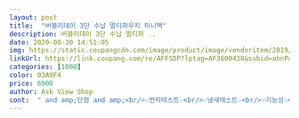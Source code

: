 ```yaml
---
layout: post 
title:  "버블리데이 3단 수납 멀티파우치 미니백" 
description: 버블리데이 3단 수납 멀티파 ..
date: 2020-08-30 14:51:05 
img: https://static.coupangcdn.com/image/product/image/vendoritem/2019/01/04/4135981130/d4a9f192-1689-4b50-a4d5-b695f1c208ab.jpg 
linkUrl: https://link.coupang.com/re/AFFSDP?lptag=AF3600438&subid=ahnPublicAsk&pageKey=159387520&itemId=457740959&vendorItemId=4135981130&traceid=V0-113-1c9b943d18e474b0 
categories: [1008] 
color: 03A9F4 
price: 6900 
author: Ask View Shop 
cont:  " and amp;단점 and amp;<br/>☆먼지테스트☆<br/>♤냄새테스트♤<br/>♧기능성♧<br/>❣장점❣<br/>가격대비 이정도면 그나마 성공한 케이스라고 봅니다.<br/><br/>가격이 제일 맘에 들었고, 3단 지퍼로 수납공간 나눈 것도 좋았네요.<br/> 2개만 있어도 되는뎅 뭐 있으니 또 구분해서 잘 넣었어요ㅋ 첫칸은 화장품, 가운데는 어깨끈 접어서 비상용으로 밑에 깔고 잡동사니, 안쪽칸은 폰이나 차키 넣을 빈공간으로 남겨뒀네용<br/>간단히 집압볼일이나 은행갈때 통장이랑 도장넣고 다니기에도 사이즈가 딱이구요 재질자체도 블랙을 구매하다보니 그리 싼티는 안났어요ㅎ 키플링소재만큼 좋을순 없겠지만 그래도 어느정도 비슷한 분위기는 연출한답니당ㅎ<br/>끈은 너무 대충 만든 느낌.<br/><br/>냄새는 좀 있는데 어깨끈은 얇아서 가방이 무거워지면 어깨가 좀 불편해요.<br/> 그래도 아주 나쁘진 않네요.<br/> 끈에 대한 건 워낙 평이 안좋은걸 봐서 그런가 나름 만족^^;;<br/>냄새전혀 안나요^♡^<br/>디자인은 단색은 때나 흠집이 표가 잘나서 얼룩덜룩 꽃무늬 했는데 만족해요.<br/> 일단 싸니까 막 쓰기 좋고 안에 스폰지 같은 게 있어서 떨어뜨렸을때 약간의 충격방지 역할은 해줄듯!<br/>먼지가 붙어도 털어내면 거의 흔적이 없고 잘 안 달라붙게 생김<br/>미리 실측사이즈를 재 보고 구입하였습니다<br/>부드럽게 잘 열리고 닫힘.<br/> 키플링가방지퍼와 거의 같은 수준?<br/>사진을 참고하세용^^<br/>생활방수는 어느정도 되구요 물을 떨어뜨려보니 바로 물방울이 맺힌상태로 있어서 털어내면 스며들지않더라구용<br/>손잡이끈도 달려있어서 연결부위고리강도가  어느정도인지 살펴보니 단단하고 쉽게 빠지진 않게생겼어용<br/>손잡이용처럼만 만들었어도 가성비와 실속 디자인 소재까지 완벽할 수 있었을텐데.<br/>.<br/>이부분이 너무 아쉽네용ㅜ<br/>스마트폰 넣고다니는 용도로 산건데 사이즈 딱 좋더라구용ㅎ<br/>아이거가 작을거라 생각했는데 오고 비교해보니, 크기가 같네요.<br/> 오히려 더 작아보임.<br/>.<br/> 하지만 제 갤럭시노트 10+ 가 기가막히게 딱 들어갑니다.<br/><br/>앞서 말했던 손잡이용끈과 고리보다 단단하지도 않고 허접하고 무거운거넣고 신경안쓰면 연결고리가 빠질수도 있겠다싶어요<br/>엄마도 하나 편하게 파우치용으로 사주고싶네용<br/>워낙 가볍고 핸드폰,키,지갑 정도만 딱 들고 갈수있는것을 찾았기에 안성맞춤입니다.<br/> 이것저것 다 넣으면 가방이 두툼해집니다.<br/><br/>원래 핸드폰만 딱 들어가는 크기의 가방을 원해서 검색하다가 세로모양의 다른 제품도 아이에게 구입해 주고 후에 이 제품을 샀어요.<br/> (비교샷있음<br/> -핸드폰은 엘지 키즈폰)<br/>지갑을 넣으면 무거워져서 몇몇 필요 카드와 현금을 다른칸에 넣었더니 편리합니다.<br/> 끈이 얇고 미끄러워 고정이 안된다는 평을 보고도 구입했고, 아이것은 끝을 묶었고 저는 고무줄로 고정쇠부분을 감아 움직이지 않게 사용합니다.<br/> 그 결과 쓸만하구요.<br/><br/>지퍼가  뻑뻑하지도 않고,  열고 닫을때 막히는것 없이 편하게 사용할 수 있어요.<br/> 가격대비 큰 기대안했는데 너무 맘에 듬.<br/><br/>지퍼하나로 된 파우치는 정리가 안돼서 내부가 구분되면서 폰도 넣고 다닐 수 있는 작은 가방을 찾고 있었어요.<br/><br/>추천드려용^^<br/>크기는 생각보다 작다는 분도 계시지만 이보다 더큰건 다른 가방이 있으니 저는 파우치 겸용 폰수납 가방으로 딱 좋네요^^<br/>크로스백끈은 아쉬운대로 써보다가 안되면 다른끈으로 연결고리에 끼워 대체할 수 있는 디자인이라 다행.<br/><br/>크로스백끈이 가방안에 들어있어  연결해보았는데요<br/>키링 짝퉁처럼 보이니 키링 정품을 사려고 검색을 해보았는데 가격두 가격이나 원하는 크기의 디자인이 없었어요.<br/> 원래의 가치가 있으니 그것두 가격만큼 품질이 좋겠으나 저는 이 디자인,크기, 가격, 쓰일용도 네박자가 맞아 당장에 구입했습니다^^ 훌륭한 가격이예요 오늘 메고 나갔는데 참 편했습니다.<br/> 줄을 짧게 해서 메니 배에 딱붙어 좋네요.<br/> 덜렁거리지 않고.<br/> 적극 추천합니다.<br/> 냄새는 새 제품이라 약간있지만 거슬릴 정도가 아니고 잠시 다 열어 환기시키니 빠졌습니다.<br/><br/>" 
---
```

